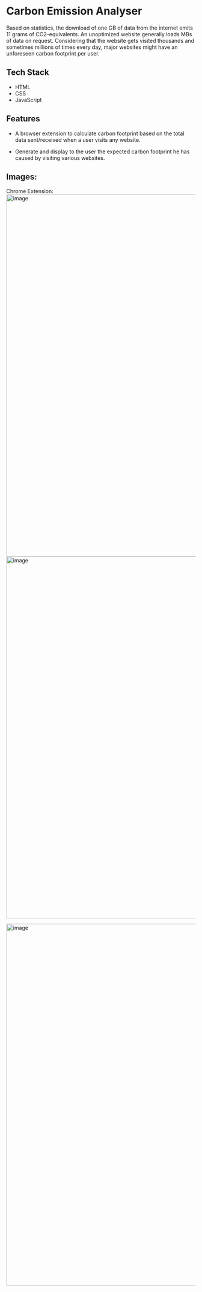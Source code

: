 # Carbon Emission Analyser
Based on statistics, the download of one GB of data from the internet emits 11 grams of
CO2-equivalents. An unoptimized website generally loads MBs of data on request.
Considering that the website gets visited thousands and sometimes millions of times
every day, major websites might have an unforeseen carbon footprint per user.

## Tech Stack
- HTML
- CSS
- JavaScript


## Features
- A browser extension to calculate carbon footprint based on the total
data sent/received when a user visits any website.

- Generate and display to the user the expected carbon footprint he has caused
by visiting various websites.


## Images:

Chrome Extension:
<img width="960" alt="image" src="https://user-images.githubusercontent.com/74111792/218283676-115367ef-892a-4a87-99d8-4dc73d588e27.png">
<img width="960" alt="image" src="https://user-images.githubusercontent.com/74111792/218283687-1b2e594c-0693-4e62-8967-860cc0220b9b.png">

<img width="960" alt="image" src="https://user-images.githubusercontent.com/74111792/218283612-54cbd63c-d7f1-413f-a286-2842b61c8452.png">

